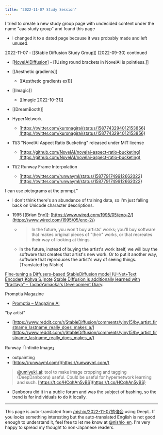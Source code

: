 ```yaml
---
title: "2022-11-07 Study Session"
---
```


I tried to create a new study group page with undecided content under the name "aaa study group" and found this page
- I changed it to a dated page because it was probably made and left unused.


2022-11-07
    - [[Stable Diffusion Study Group]] (2022-09-30) continued

- [[NovelAIDiffusion]]([[NovelAI]])
        - [[Using round brackets in NovelAI is pointless.]]
- [[Aesthetic gradients]]
    - [[Aesthetic gradients ex1]]
- [[Imagic]]
    - [[Imagic 2022-10-31]]
- [[DreamBooth]]

- HyperNetwork
    - [https://twitter.com/kuronagirai/status/1587743294012153856](https://twitter.com/kuronagirai/status/1587743294012153856)


- 11/3 "NovelAI Aspect Ratio Bucketing" released under MIT license
    - [https://github.com/NovelAI/novelai-aspect-ratio-bucketing](https://github.com/NovelAI/novelai-aspect-ratio-bucketing)
- 11/2 Runway Frame Interpolation
    - [https://twitter.com/runwayml/status/1587791749912662022](https://twitter.com/runwayml/status/1587791749912662022)


I can use pictograms at the prompt."
- I don't think there's an abundance of training data, so I'm just falling back on Unicode character descriptions.



- 1995 [[Brian Eno]]: [https://www.wired.com/1995/05/eno-2/](https://www.wired.com/1995/05/eno-2/)
    - > In the future, you won't buy artists' works; you'll buy software that makes original pieces of "their" works, or that recreates their way of looking at things.
    - In the future, instead of buying the artist's work itself, we will buy the software that creates that artist's new work. Or to put it another way, software that reproduces the artist's way of seeing things. (Translated by Nishio)


[Fine-tuning a Diffusers-based StableDiffusion model (U-Net+Text Encoder)|Kohya S.|note](https://note.com/kohya_ss/n/n1269f1e1a54e)
[Stable Diffusion is additionally learned with "Irastaya" - TadaoYamaoka's Development Diary](https://tadaoyamaoka.hatenablog.com/entry/2022/09/18/134024).

Promptia Magazine
- [Promptia – Magazine AI](https://www.promptia.art/)



"by artist"
- [https://www.reddit.com/r/StableDiffusion/comments/yiny15/by_artist_firstname_lastname_really_does_makes_a/](https://www.reddit.com/r/StableDiffusion/comments/yiny15/by_artist_firstname_lastname_really_does_makes_a/)

Runway「Infinite Image」
- outpainting
- [https://runwayml.com/](https://runwayml.com/)

> [@umiyuki_ai](https://twitter.com/umiyuki_ai/status/1586939910304714753): tool to make image cropping and tagging (DeepDanbooru) useful. Could be useful for hypernetwork learning and such. [https://t.co/HCqhAn5yBS](https://t.co/HCqhAn5yBS)
- Danbooru did it in a public forum and was the subject of bashing, so the trend is for individuals to do it locally.

---
This page is auto-translated from [/nishio/2022-11-07勉強会](https://scrapbox.io/nishio/2022-11-07勉強会) using DeepL. If you looks something interesting but the auto-translated English is not good enough to understand it, feel free to let me know at [@nishio_en](https://twitter.com/nishio_en). I'm very happy to spread my thought to non-Japanese readers.